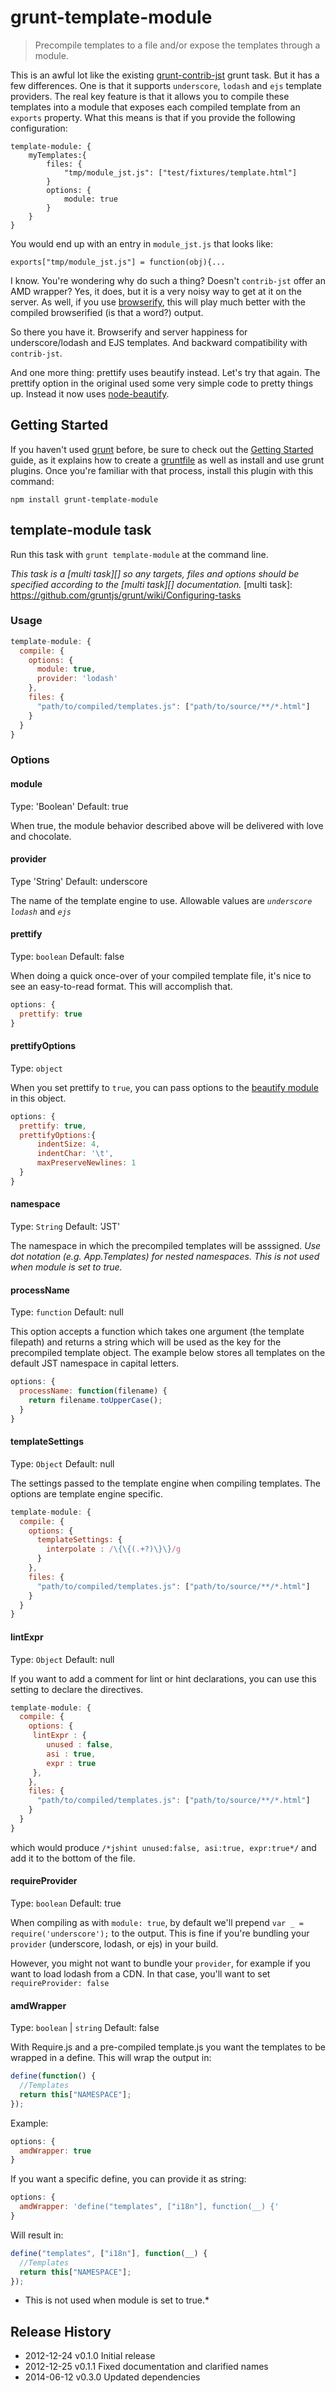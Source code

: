 # grunt-template-module #

> Precompile templates to a file and/or expose the templates through a module.

This is an awful lot like the existing [grunt-contrib-jst](https://github.com/gruntjs/grunt-contrib-jst) grunt task. But it has a few
differences. One is that it supports <code>underscore</code>, <code>lodash</code> and <code>ejs</code> template providers. The real
key feature is that it allows you to compile these templates into a module that exposes each compiled template from an <code>exports</code>
property. What this means is that if you provide the following configuration:

    template-module: {
        myTemplates:{
	        files: {
	            "tmp/module_jst.js": ["test/fixtures/template.html"]
	        }
	        options: {
	            module: true
	        }
	    }
    }

You would end up with an entry in <code>module_jst.js</code> that looks like:

    exports["tmp/module_jst.js"] = function(obj){...

I know. You're wondering why do such a thing? Doesn't <code>contrib-jst</code> offer an AMD wrapper? Yes, it does, but it is a very noisy way
to get at it on the server. As well, if you use [browserify](https://github.com/substack/node-browserify), this will play much better with
the compiled browserified (is that a word?) output.

So there you have it. Browserify and server happiness for underscore/lodash and EJS templates. And backward compatibility with <code>contrib-jst</code>.

And one more thing: prettify uses beautify instead. Let's try that again. The prettify option in the original used some very simple code to pretty things up. Instead it
now uses [node-beautify](https://github.com/fshost/node-beautify).


## Getting Started
If you haven't used [grunt][] before, be sure to check out the [Getting Started][] guide, as it explains how to create a [gruntfile][Getting Started] as well as install and use grunt plugins. Once you're familiar with that process, install this plugin with this command:

```shell
npm install grunt-template-module
```

[grunt]: http://gruntjs.com/
[Getting Started]: https://github.com/gruntjs/grunt/blob/devel/docs/getting_started.md


## template-module task
Run this task with `grunt template-module` at the command line.

_This task is a [multi task][] so any targets, files and options should be specified according to the [multi task][] documentation._
[multi task]: https://github.com/gruntjs/grunt/wiki/Configuring-tasks

### Usage

```js
template-module: {
  compile: {
    options: {
      module: true,
      provider: 'lodash'
    },
    files: {
      "path/to/compiled/templates.js": ["path/to/source/**/*.html"]
    }
  }
}
```

### Options

#### module
Type: 'Boolean'
Default: true

When true, the module behavior described above will be delivered with love and chocolate.

#### provider
Type 'String'
Default: underscore

The name of the template engine to use. Allowable values are <code>*underscore*</code> <code>*lodash*</code> and <code>*ejs*</code>



#### prettify
Type: ```boolean```
Default: false

When doing a quick once-over of your compiled template file, it's nice to see
an easy-to-read format. This will accomplish
that.

```javascript
options: {
  prettify: true
}
```

#### prettifyOptions
Type: ```object```

When you set prettify to `true`, you can pass options to the [beautify module](https://github.com/fshost/node-beautify) in this object.

```javascript
options: {
  prettify: true,
  prettifyOptions:{
      indentSize: 4,
      indentChar: '\t',
      maxPreserveNewlines: 1
  }
}
```

#### namespace
Type: `String`
Default: 'JST'

The namespace in which the precompiled templates will be asssigned.  *Use dot notation (e.g. App.Templates) for nested namespaces.* *This is not used when module is set to true.*

#### processName
Type: ```function```
Default: null

This option accepts a function which takes one argument (the template filepath) and returns a string which will be used as the key for the precompiled template object.  The example below stores all templates on the default JST namespace in capital letters.

```js
options: {
  processName: function(filename) {
    return filename.toUpperCase();
  }
}
```

#### templateSettings
Type: ```Object```
Default: null

The settings passed to the template engine when compiling templates. The options are template engine specific.

```js
template-module: {
  compile: {
    options: {
      templateSettings: {
        interpolate : /\{\{(.+?)\}\}/g
      }
    },
    files: {
      "path/to/compiled/templates.js": ["path/to/source/**/*.html"]
    }
  }
}
```

#### lintExpr
Type: ```Object```
Default: null

If you want to add a comment for lint or hint declarations, you can use this setting to declare the directives.

```js
template-module: {
  compile: {
    options: {
     lintExpr : {
        unused : false,
        asi : true,
        expr : true
     },
    },
    files: {
      "path/to/compiled/templates.js": ["path/to/source/**/*.html"]
    }
  }
}
```

which would produce `/*jshint unused:false, asi:true, expr:true*/` and add it to the bottom of the file.

#### requireProvider
Type: ```boolean```
Default: true

When compiling as with `module: true`, by default we'll prepend `var _ = require('underscore');` to the output. This is fine if you're bundling your `provider` (underscore, lodash, or ejs) in your build.

However, you might not want to bundle your `provider`, for example if you want to load lodash from a CDN. In that case, you'll want to set `requireProvider: false`

#### amdWrapper
Type: ```boolean``` | ```string```
Default: false

With Require.js and a pre-compiled template.js you want the templates to be
wrapped in a define. This will wrap the output in:

``` javascript
define(function() {
  //Templates
  return this["NAMESPACE"];
});
```

Example:
``` javascript
options: {
  amdWrapper: true
}
```

If you want a specific define, you can provide it as string:
``` javascript
options: {
  amdWrapper: 'define("templates", ["i18n"], function(__) {'
}
```
Will result in:
``` javascript
define("templates", ["i18n"], function(__) {
  //Templates
  return this["NAMESPACE"];
});
```

* This is not used when module is set to true.*




## Release History
 * 2012-12-24   v0.1.0  Initial release
 * 2012-12-25   v0.1.1  Fixed documentation and clarified names
 * 2014-06-12   v0.3.0  Updated dependencies
